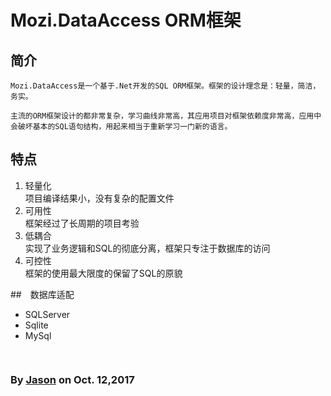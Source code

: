 ﻿# Mozi.DataAccess ORM框架

## 简介
	Mozi.DataAccess是一个基于.Net开发的SQL ORM框架。框架的设计理念是：轻量，简洁，务实。  

	主流的ORM框架设计的都非常复杂，学习曲线非常高，其应用项目对框架依赖度非常高，应用中会破坏基本的SQL语句结构，用起来相当于重新学习一门新的语言。

## 特点

1. 轻量化  
	项目编译结果小，没有复杂的配置文件
2. 可用性  
	框架经过了长周期的项目考验
3. 低耦合  
	实现了业务逻辑和SQL的彻底分离，框架只专注于数据库的访问
4. 可控性  
	框架的使用最大限度的保留了SQL的原貌

##　数据库适配

- SQLServer
- Sqlite
- MySql

~~~csharp
	
~~~
### By [Jason][1] on Oct. 12,2017 

[1]:mailto:brotherqian@163.com